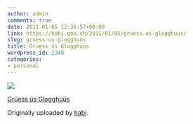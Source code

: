 ```yaml
---
author: admin
comments: true
date: 2011-01-05 12:36:57+00:00
link: https://habi.gna.ch/2011/01/05/gruess-us-glogghuus/
slug: gruess-us-glogghuus
title: Grüess üs Glogghüüs
wordpress_id: 2348
categories:
- personal
---
```



 [![](http://farm6.static.flickr.com/5047/5327081614_ea0e02430e_m.jpg)](http://www.flickr.com/photos/habi/5327081614/)
   

 
  [Grüess üs Glogghüüs](http://www.flickr.com/photos/habi/5327081614/)
    

  Originally uploaded by [habi](http://www.flickr.com/people/habi/).
 




  


